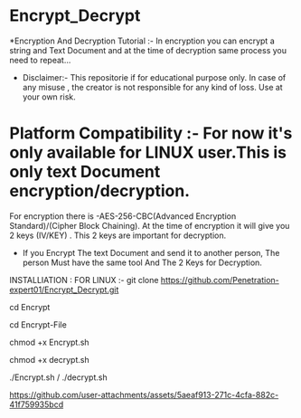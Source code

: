 # Encrypt_Decrypt

*Encryption And Decryption Tutorial :-
In encryption you can encrypt a string and Text Document and at the time of decryption same process you need to repeat...

* Disclaimer:- This repositorie if for educational purpose only. In case of any misuse , the creator is not responsible for any kind of loss. Use at your own risk.
 
# Platform Compatibility :- For now it's only available for LINUX user.This is only text Document encryption/decryption.
For encryption there is -AES-256-CBC(Advanced Encryption Standard)/(Cipher Block Chaining). At the time of encryption it will give you 2 keys (IV/KEY) . This 2 keys are important for decryption.

* If you Encrypt The text Document and send it to another person, The person Must have the same tool And The 2 Keys for Decryption.


INSTALLIATION : 
FOR LINUX :- git clone https://github.com/Penetration-expert01/Encrypt_Decrypt.git


cd Encrypt

cd Encrypt-File

chmod +x Encrypt.sh

chmod +x decrypt.sh


./Encrypt.sh / ./decrypt.sh


https://github.com/user-attachments/assets/5aeaf913-271c-4cfa-882c-41f759935bcd


